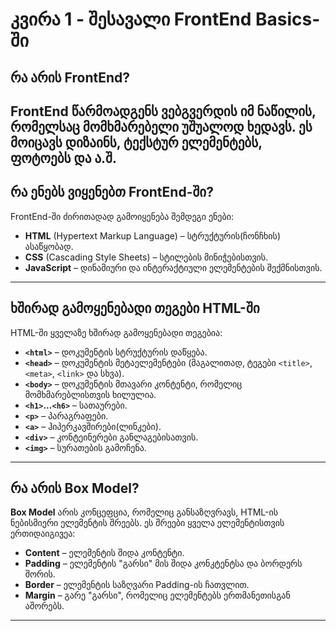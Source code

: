 # კვირა 1 - შესავალი FrontEnd Basics-ში

## რა არის FrontEnd?

FrontEnd წარმოადგენს ვებგვერდის იმ ნაწილის, რომელსაც მომხმარებელი უშუალოდ ხედავს. ეს მოიცავს დიზაინს, ტექსტურ ელემენტებს, ფოტოებს და ა.შ.
---

## რა ენებს ვიყენებთ FrontEnd-ში?

FrontEnd-ში ძირითადად გამოიყენება შემდეგი ენები:
- **HTML** (Hypertext Markup Language) – სტრუქტურის(ჩონჩხის) ასაწყობად.
- **CSS** (Cascading Style Sheets) – სტილების მინიჭებისთვის.
- **JavaScript** – დინამიური და ინტერაქტიული ელემენტების შექმნისთვის.

---


## ხშირად გამოყენებადი თეგები HTML-ში

HTML-ში ყველაზე ხშირად გამოყენებადი თეგებია:
- **`<html>`** – დოკუმენტის სტრუქტურის დაწყება.
- **`<head>`** – დოკუმენტის მეტაელემენტები (მაგალითად, ტეგები `<title>`, `<meta>`, `<link>` და სხვა).
- **`<body>`** – დოკუმენტის მთავარი კონტენტი, რომელიც მომხმარებლისთვის ხილულია.
- **`<h1>`...`<h6>`** – სათაურები.
- **`<p>`** – პარაგრაფები.
- **`<a>`** – ჰიპერკავშირები(ლინკები).
- **`<div>`** – კონტეინერები განლაგებისათვის.
- **`<img>`** – სურათების გამოჩენა.

---

## რა არის Box Model?

**Box Model** არის კონცეფცია, რომელიც განსაზღვრავს, HTML-ის ნებისმიერი ელემენტის შრეებს. ეს შრეები ყველა ელემენტისთვის ერთიდაიგივეა:
- **Content** – ელემენტის შიდა კონტენტი.
- **Padding** – ელემენტის "გარსი" მის შიდა კონკტენტსა და ბორდერს შორის.
- **Border** – ელემენტის საზღვარი Padding-ის ჩათვლით.
- **Margin** – გარე "გარსი", რომელიც ელემენტებს ერთმანეთისგან აშორებს.

---


